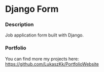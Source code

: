 # Django Form

### Description
Job application form built with Django.

### Portfolio
You can find more my projects here: https://github.com/LukaszKk/PortfolioWebsite
